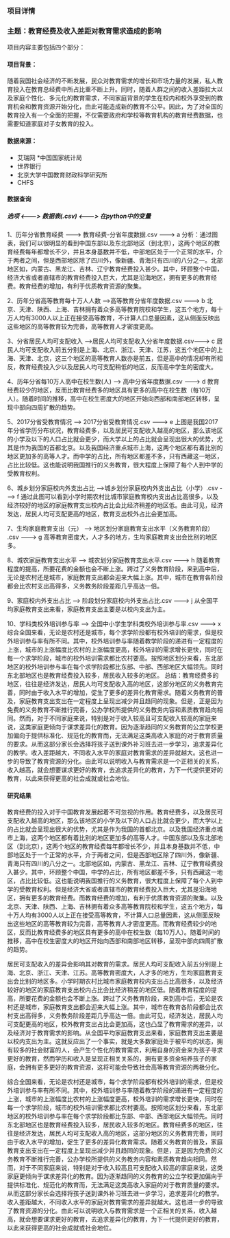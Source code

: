 ### 项目详情

### 主题：教育经费及收入差距对教育需求造成的影响

项目内容主要包括四个部分：
#### 项目背景：

随着我国社会经济的不断发展，民众对教育需求的增长和市场力量的发展，私人教育投入在教育总经费中所占比重不断上升。同时，随着人群之间的收入差距拉大以及家庭个性化、多元化的教育需求，不同家庭背景的学生在校内和校外享受到的教育机会和教育资源开始分化，由此可能造成新的教育不公平。因此，为了对全国的教育投入有一个全面的把握，不仅需要政府和学校等教育机构的教育经费数据，也需要知道家庭对子女教育的投入。

#### 数据来源：
* 艾瑞网
*中国国家统计局
* 世界银行
* 北京大学中国教育财政科学研究所
* CHFS

#### 数据查询

##### 选项 <---> 数据表(.csv) <---> 在python中的变量
1、历年分省教育经费 ---> 教育经费-分省年度数据.csv  ---> a
分析：通过图表，我们可以很明显的看到中国东部以及东北部地区（到北京），这两个地区的教育经费每年都增长不少，并且本身基数并不低，中部地区处于一个正常的水平，介于两者之间，但是西部地区除了四川外，像新疆、青海只有四川的八分之一。北部地区如，内蒙古、黑龙江、吉林、辽宁教育经费投入甚少。其中，环顾整个中国，经济大省或者直辖市的教育经费投入巨大，尤其是沿海地区，拥有更多的教育经费。教育经费的增加，有利于优质教育资源的聚集。

2、历年分省高等教育每十万人人数 -->高等教育分省年度数据.csv ---> b
北京、天津、陕西、上海、吉林拥有着众多高等教育院校和学生，这五个地方，每十万人均有3000人以上正在接受高等教育，不计算人口总量因素，这从侧面反映出这些地区的高等教育较为完善，高等教育人才密度更高。

3、分省居民人均可支配收入 -->居民人均可支配收入分省年度数据.csv---> c
居民人均可支配收入前五分别是上海、北京、浙江、天津、江苏，这五个地区中的上海、天津、北京，这三个地区的高等教育人数亦是前五，但是高中的情况却有所相反，教育经费投入少以及居民人均可支配稍低的地区，反而高中学生的密度大。

4、历年分省每10万人高中在校生数(人) --> 高中分省年度数据.csv ---> d
教育经费较少的地区，反而比教育经费多的地区具有更多的高中在校生数（每10万人）。随着时间的推移，高中在校生密度大的地区开始向西部和南部地区转移，呈现中部向四周扩散的趋势。

5、2017分省受教育情况 -->  2017分省受教育情况.csv ---> e
上图是我国2017年分省学历分布状况，教育经费多，以及居民可支配收入越高的地区，那么该地区的小学及以下的人口占比就会更少，而大学以上的占比就会呈现出很大的优势，尤其是作为我国的首都北京。以及我国经济重点城市上海，这两个地区都有着比别的地区更加多的高等人才。而中学的占比，所有地区都差不多，只有西藏这一地区，占比比较低。这也能说明我国推行的义务教育，很大程度上保障了每个人到中学的受教育权利。


6、城乡划分家庭校内外支出占比 -->城乡划分家庭校内外支出占比（小学）.csv ---> f
通过此图可以看到小学时期农村比城市家庭教育校内支出占比高很多，以及经济较好的地区的家庭教育支出校内占比会比经济稍差的地区低。由此可见，经济发达，居民人均可支配更高的地区，教育支出校外占比会更加高。

7、生均家庭教育支出（元） --> 地区划分家庭教育支出水平（义务教育阶段） .csv ---> g
高等教育密度大，人才多的地方，生均家庭教育支出会比别的地区多。

8、城农家庭教育支出水平 --> 城农划分家庭教育支出水平.csv ---> h
随着教育程度的提高，所要花费的金额也会不断上涨。跨过了义务教育阶段，来到高中后，无论是农村还是城市，家庭教育支出都会迎来大幅上涨。其中，城市在教育各阶段都会比农村支出高得多，义务教务阶段差距几乎高达一倍。

9、家庭校内外支出占比 --> 阶段划分家庭校内外支出占比.csv ---> j
从全国平均家庭教育支出来看，家庭教育支出主要是以校内支出为主。

10、学科类校外培训参与率 --> 全国中小学生学科类校外培训参与率.csv ---> x
综合全国来看，无论是农村还是城市，每个求学阶段都有校外培训的需求，但是校外培训参与率有所不同。其中，校外培训参与率随着教学阶段的递进有一定程度的上涨，城市的上涨幅度比农村的上涨幅度更高，校外培训的需求增长更快，同时在每一个求学阶段，城市的校外培训需求都比农村要高。按照地区划分来看，东北部地区的校外培训参与率在每个求学阶段都比东部、中部、西部地区大幅领先。同时东北部地区也是教育经费投入较多，居民收入较多的地区。
总结：教育经费多的地区，往往是经济发达，居民人均可支配收入高的地区，这部分地区的义务教育完善，同时由于收入水平的增加，促生了更多的差异化教育需求。随着义务教育的普及，家庭教育支出支出在一定程度上呈现出减少并且趋同的现象。但是，正是因为免费的义务教育不断推行完善，公办学校所提供的义务教务内容和素质教育趋向相同。然而，对于不同家庭来说，特别是对于收入较高且可支配收入较高的家庭来说，这类家庭更倾向于谋求差异化的教育。因为逐渐趋同的义务教育的公立学校更加偏向于提供标准化、规范化的教育而，无法满足这类高收入家庭的对于教育质量的要求。从而这部分家长会选择将孩子送到课外补习班去进一步学习，追求差异化的教学。收入差距越大，不同收入水平的家庭对教育需求的差异就越大。这也进一步的导致了教育资源的分化。由此可以说明收入与教育需求是一个正相关的关系，收入越高，就会想要谋求更好的教育，去追求差异化的教育，为下一代提供更好的教育，以此来获得更高的社会成就或社会地位。

#### 研究结果
教育经费的投入对于中国教育发展起着不可忽视的作用。教育经费多，以及居民可支配收入越高的地区，那么该地区的小学及以下的人口占比就会更少，而大学以上的占比就会呈现出很大的优势，尤其是作为我国的首都北京。以及我国经济重点城市上海，这两个地区都有着比别的地区更加多的高等人才。中国东部以及东北部地区（到北京），这两个地区的教育经费每年都增长不少，并且本身基数并不低，中部地区处于一个正常的水平，介于两者之间，但是西部地区除了四川外，像新疆、青海只有四川的八分之一。北部地区如，内蒙古、黑龙江、吉林、辽宁教育经费投入甚少。其中，环顾整个中国，中学的占比，所有地区都差不多，只有西藏这一地区，占比比较低。这也能说明我国推行的义务教育，很大程度上保障了每个人到中学的受教育权利。但是经济大省或者直辖市的教育经费投入巨大，尤其是沿海地区，拥有更多的教育经费。而教育经费的增加，有利于优质教育资源的聚集。以及北京、天津、陕西、上海、吉林拥有着众多高等教育院校和学生，这五个地方，每十万人均有3000人以上正在接受高等教育，不计算人口总量因素，这从侧面反映出这些地区的高等教育较为完善，高等教育人才密度更高。而教育经费较少的地区，反而比教育经费多的地区具有更多的高中在校生数（每10万人）。随着时间的推移，高中在校生密度大的地区开始向西部和南部地区转移，呈现中部向四周扩散的趋势。

居民可支配收入的差异会影响其对教育的需求。居民人均可支配收入前五分别是上海、北京、浙江、天津、江苏。高等教育密度大，人才多的地方，生均家庭教育支出会比别的地区多。小学时期农村比城市家庭教育校内支出占比高很多，以及经济较好的地区的家庭教育支出校内占比会比经济稍差的地区低。随着教育程度的提高，所要花费的金额也会不断上涨。跨过了义务教育阶段，来到高中后，无论是农村还是城市，家庭教育支出都会迎来大幅上涨。其中，城市在教育各阶段都会比农村支出高得多，义务教务阶段差距几乎高达一倍。由此可见，经济发达，居民人均可支配更高的地区，校外教育支出占比会更加高，这也凸显了教育需求的差异，以及经济对于教育需求的影响。从全国平均家庭教育支出来看，家庭教育支出主要是以校内支出为主。这就反应出了一个事实，就是大多数家庭处于被平均的状态，拥有较多的社会财富的人，会产生个性化的教育需求，利用自身的资金来为孩子寻求更好的教育，然而学历和收入是呈现正相关关系的，拥有更多资金培养孩子的家庭，会拥有更多更好的教育资源，这将可能会导致社会高等教育资源的两极分化。

综合全国来看，无论是农村还是城市，每个求学阶段都有校外培训的需求，但是校外培训参与率有所不同。其中，校外培训参与率随着教学阶段的递进有一定程度的上涨，城市的上涨幅度比农村的上涨幅度更高，校外培训的需求增长更快，同时在每一个求学阶段，城市的校外培训需求都比农村要高。按照地区划分来看，东北部地区的校外培训参与率在每个求学阶段都比东部、中部、西部地区大幅领先。同时东北部地区也是教育经费投入较多，居民收入较多的地区。教育经费多的地区，往往是经济发达，居民人均可支配收入高的地区，这部分地区的义务教育完善，同时由于收入水平的增加，促生了更多的差异化教育需求。随着义务教育的普及，家庭教育支出支出在一定程度上呈现出减少并且趋同的现象。但是，正是因为免费的义务教育不断推行完善，公办学校所提供的义务教务内容和素质教育趋向相同。然而，对于不同家庭来说，特别是对于收入较高且可支配收入较高的家庭来说，这类家庭更倾向于谋求差异化的教育。因为逐渐趋同的义务教育的公立学校更加偏向于提供标准化、规范化的教育而，无法满足这类高收入家庭的对于教育质量的要求。从而这部分家长会选择将孩子送到课外补习班去进一步学习，追求差异化的教学。收入差距越大，不同收入水平的家庭对教育需求的差异就越大。这也进一步的导致了教育资源的分化。由此可以说明收入与教育需求是一个正相关的关系，收入越高，就会想要谋求更好的教育，去追求差异化的教育，为下一代提供更好的教育，以此来获得更高的社会成就或社会地位。
